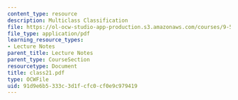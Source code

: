 ```yaml
---
content_type: resource
description: Multiclass Classification
file: https://ol-ocw-studio-app-production.s3.amazonaws.com/courses/9-520-statistical-learning-theory-and-applications-spring-2003/91d9e6b5333c3d1fcfc0cf0e9c979419_class21.pdf
file_type: application/pdf
learning_resource_types:
- Lecture Notes
parent_title: Lecture Notes
parent_type: CourseSection
resourcetype: Document
title: class21.pdf
type: OCWFile
uid: 91d9e6b5-333c-3d1f-cfc0-cf0e9c979419
---
```

